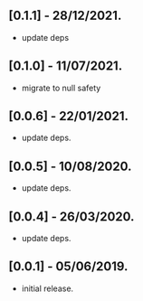 ## [0.1.1] - 28/12/2021.

* update deps

## [0.1.0] - 11/07/2021.

* migrate to null safety

## [0.0.6] - 22/01/2021.

* update deps.

## [0.0.5] - 10/08/2020.

* update deps.

## [0.0.4] - 26/03/2020.

* update deps.

## [0.0.1] - 05/06/2019.

* initial release.
